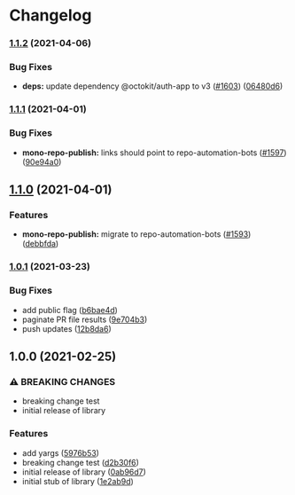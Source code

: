 # Changelog

### [1.1.2](https://www.github.com/googleapis/repo-automation-bots/compare/mono-repo-publish-v1.1.1...mono-repo-publish-v1.1.2) (2021-04-06)


### Bug Fixes

* **deps:** update dependency @octokit/auth-app to v3 ([#1603](https://www.github.com/googleapis/repo-automation-bots/issues/1603)) ([06480d6](https://www.github.com/googleapis/repo-automation-bots/commit/06480d6e7340d3332566d1619dff1a0710a93617))

### [1.1.1](https://www.github.com/googleapis/repo-automation-bots/compare/mono-repo-publish-v1.1.0...mono-repo-publish-v1.1.1) (2021-04-01)


### Bug Fixes

* **mono-repo-publish:** links should point to repo-automation-bots ([#1597](https://www.github.com/googleapis/repo-automation-bots/issues/1597)) ([90e94a0](https://www.github.com/googleapis/repo-automation-bots/commit/90e94a000e61de4026fff18e40f315ba5f1ef002))

## [1.1.0](https://www.github.com/googleapis/repo-automation-bots/compare/mono-repo-publish-v1.0.1...mono-repo-publish-v1.1.0) (2021-04-01)


### Features

* **mono-repo-publish:** migrate to repo-automation-bots ([#1593](https://www.github.com/googleapis/repo-automation-bots/issues/1593)) ([debbfda](https://www.github.com/googleapis/repo-automation-bots/commit/debbfda8d897800142fb178c5f2f11b3d7f395a3))

### [1.0.1](https://www.github.com/sofisl/mono-repo-publish/compare/v1.0.0...v1.0.1) (2021-03-23)


### Bug Fixes

* add public flag ([b6bae4d](https://www.github.com/sofisl/mono-repo-publish/commit/b6bae4d3ab29edd14a15675bedc5afb25c55ecdb))
* paginate PR file results ([9e704b3](https://www.github.com/sofisl/mono-repo-publish/commit/9e704b3a2c693bd274ca001ae31ed06220048d67))
* push updates ([12b8da6](https://www.github.com/sofisl/mono-repo-publish/commit/12b8da6ffcedbebd77c28534540129f6c5323a31))

## 1.0.0 (2021-02-25)


### ⚠ BREAKING CHANGES

* breaking change test
* initial release of library

### Features

* add yargs ([5976b53](https://www.github.com/sofisl/mono-repo-publish/commit/5976b53aedd61651f1d22a369523efe8c6183788))
* breaking change test ([d2b30f6](https://www.github.com/sofisl/mono-repo-publish/commit/d2b30f67c0ae329434f6018e48710b9f423af47a))
* initial release of library ([0ab96d7](https://www.github.com/sofisl/mono-repo-publish/commit/0ab96d7b7c627d57cb29edbf479292c8c9c55ef4))
* initial stub of library ([1e2ab9d](https://www.github.com/sofisl/mono-repo-publish/commit/1e2ab9d95a26467e7ebcc9b473b830884ddfd517))
